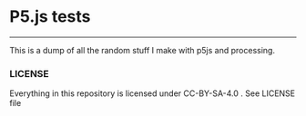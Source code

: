 # P5.js tests
---
This is a dump of all the random stuff I make with p5js and processing.

### LICENSE
Everything in this repository is licensed under CC-BY-SA-4.0 .
See LICENSE file
